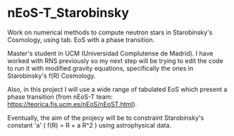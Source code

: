 # nEoS-T_Starobinsky
Work on numerical methods to compute neutron stars in Starobinsky's Cosmology, using tab. EoS with a phase transition.

Master's student in UCM (Universidad Complutense de Madrid). I have worked with RNS previously so my next step will be trying to edit the code to run it with modified gravity equations, specifically the ones in Starobinsky's f(R) Cosmology.

Also, in this project I will use a wide range of tabulated EoS which present a phase transition (from nEoS-T team: https://teorica.fis.ucm.es/nEoS/nEoST.html).

Eventually, the aim of the projecy will be to constraint Starobinsky's constant 'a' ( f(R) = R + a R^2 ) using astrophysical data.
